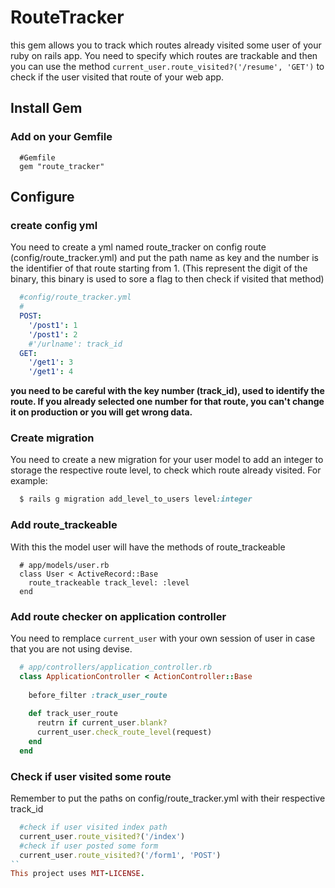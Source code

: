 RouteTracker
=====
this gem allows you to track which routes already visited some user of your ruby on rails app. You need to specify which routes are trackable and then you can use the method `current_user.route_visited?('/resume', 'GET')` to check if the user visited that route of your web app.

Install Gem
--------------------
### Add on your Gemfile
```
  #Gemfile
  gem "route_tracker"
```
Configure
--------------------
### create config yml
You need to create a yml named route_tracker on config route (config/route_tracker.yml) and put the path name as key and the number is the identifier of that route starting from 1. (This represent the digit of the binary, this binary is used to sore a flag to then check if visited that method)
```yaml
  #config/route_tracker.yml
  #
  POST:
    '/post1': 1
    '/post1': 2
    #'/urlname': track_id
  GET:
    '/get1': 3
    '/get1': 4

```
 **you need to be careful with the key number (track_id), used to identify the route. If you already selected one number for that route, you can't change it on production or you will get wrong data.**

### Create migration
You need to create a new migration for your user model to add an integer to storage the respective route level, to check which route already visited. For example:
```ruby
  $ rails g migration add_level_to_users level:integer
```
### Add route_trackeable
With this the model user will have the methods of route_trackeable

```
  # app/models/user.rb
  class User < ActiveRecord::Base
    route_trackeable track_level: :level
  end
```
### Add route checker on application controller
You need to remplace `current_user` with your own session of user in case that you are not using devise.
```ruby
  # app/controllers/application_controller.rb 
  class ApplicationController < ActionController::Base
  
    before_filter :track_user_route
    
    def track_user_route
      reutrn if current_user.blank?
      current_user.check_route_level(request)
    end
  end
```
### Check if user visited some route
Remember to put the paths on config/route_tracker.yml with their respective track_id
```ruby
  #check if user visited index path
  current_user.route_visited?('/index')
  #check if user posted some form
  current_user.route_visited?('/form1', 'POST')
``
This project uses MIT-LICENSE.
